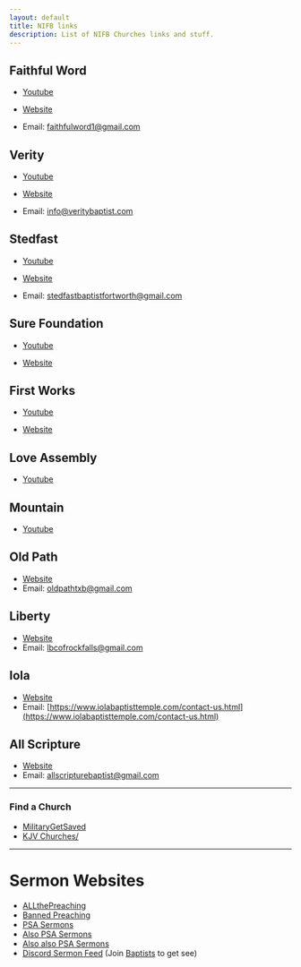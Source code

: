 ```yaml
---
layout: default
title: NIFB links
description: List of NIFB Churches links and stuff.
---
```


## Faithful Word 

* [Youtube](https://www.youtube.com/channel/UCTHjnBAQbLX8r1QRsgPOBDQ)

* [Website](http://www.faithfulwordbaptist.org/)

* Email: faithfulword1@gmail.com

## Verity
* [Youtube](https://www.youtube.com/c/VerityBaptistChurch)

* [Website](https://veritybaptist.com/)

* Email: info@veritybaptist.com

## Stedfast 
* [Youtube](https://www.youtube.com/channel/UCXNJ6pOt6KFMnovAvGTzA1Q)
 
* [Website](http://www.stedfastbaptistkjv.org/)

* Email: stedfastbaptistfortworth@gmail.com

## Sure Foundation
* [Youtube](https://www.youtube.com/c/SureFoundationBaptistChurchVancouver)

* [Website](https://www.surefoundationbaptist.com/)

## First Works
* [Youtube](https://youtube.com/c/FIRSTWORKSBC)

* [Website](https://www.fwbcla.org/)

## Love Assembly
* [Youtube](https://youtube.com/channel/UC_LHCeR_aFqi3fDNTKV3fpA)

## Mountain
* [Youtube](https://m.youtube.com/c/MountainBaptist)

## Old Path
* [Website](http://www.oldpathtxb.church/)
* Email: oldpathtxb@gmail.com

## Liberty
* [Website](http://www.libertybaptistrockfalls.com/)
* Email: lbcofrockfalls@gmail.com

## Iola
* [Website](https://www.iolabaptisttemple.com/)
* Email: [https://www.iolabaptisttemple.com/contact-us.html](https://www.iolabaptisttemple.com/contact-us.html)

## All Scripture
* [Website](http://www.allscripturebaptist.com/)
* Email: allscripturebaptist@gmail.com

---

### Find a Church
* [MilitaryGetSaved](https://militarygetsaved.tripod.com/findchurch.html)
* [KJV Churches/](https://www.kjvchurches.com/)

---

# Sermon Websites

* [ALLthePreaching](https://allthepreaching.com/)
* [Banned Preaching](https://bannedpreaching.com/)
* [PSA Sermons](https://pastorandersonsermons.allthepreaching.com/dev/index.php)
* [Also PSA Sermons](https://www.bitchute.com/channel/bIHcBCs5xEOp/)
* [Also also PSA Sermons](https://altcensored.com/channel/UCajk8FPnoiAGD9A50vP2kGA)
* [Discord Sermon Feed](https://discord.com/channels/973431654968336395/974482630487707658) (Join [Baptists](https://discord.gg/j6eGVADb3H) to get see)
